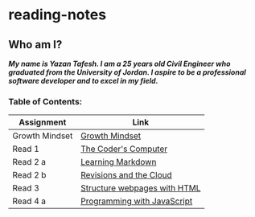 # reading-notes

## Who am I?

***My name is Yazan Tafesh. I am a 25 years old Civil Engineer who graduated from the University of Jordan. I aspire to be a professional software developer and to excel in my field.***

### Table of Contents:

|   Assignment    |   Link                                       |
|-----------------|----------------------------------------------|
|   Growth Mindset|[Growth Mindset](lab:02a-LearningMarkdown.md) |
|   Read 1        |[The Coder's Computer](read01.md)             |
|   Read 2 a      |[Learning Markdown](read02a.md)               |
|   Read 2 b      |[Revisions and the Cloud](read02b.md)         |
|   Read 3        |[Structure webpages with HTML](read03.md)     |
|   Read 4 a      |[Programming with JavaScript](read04a.md)     |